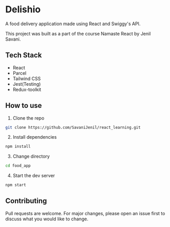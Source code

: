 # Delishio

A food delivery application made using React and Swiggy's API.

This project was built as a part of the course Namaste React by  Jenil Savani.

## Tech Stack

- React
- Parcel
- Tailwind CSS
- Jest(Testing)
- Redux-toolkit

## How to use

1. Clone the repo

```bash
git clone https://github.com/SavaniJenil/react_learning.git
```

2. Install dependencies

```bash
npm install
```

3. Change directory 

```bash
cd food_app
```

4. Start the dev server

```bash
npm start
```

## Contributing

Pull requests are welcome. For major changes, please open an issue first to discuss what you would like to change.
